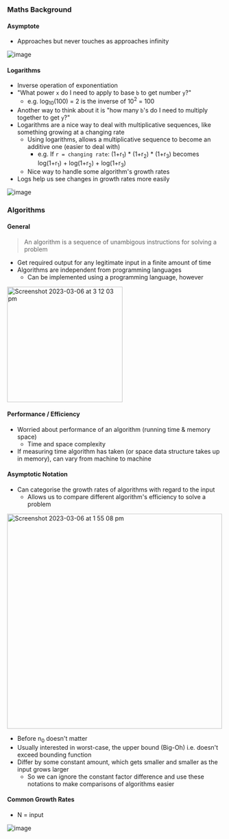### Maths Background

#### Asymptote
* Approaches but never touches as approaches infinity

![image](https://user-images.githubusercontent.com/39176556/223015349-65f6d998-6aff-4a1c-be61-c3753f280997.png)

#### Logarithms
* Inverse operation of exponentiation
* "What power `x` do I need to apply to base `b` to get number `y`?"
  * e.g. log<sub>10</sub>(100) = 2 is the inverse of 10<sup>2</sup> = 100
* Another way to think about it is "how many `b`'s do I need to multiply together to get `y`?"
* Logarithms are a nice way to deal with multiplicative sequences, like something growing at a changing rate
  * Using logarithms, allows a multiplicative sequence to become an additive one (easier to deal with)
    * e.g. If `r = changing rate`: (1+r<sub>1</sub>) * (1+r<sub>2</sub>) * (1+r<sub>3</sub>) becomes log(1+r<sub>1</sub>) + log(1+r<sub>2</sub>) + log(1+r<sub>3</sub>)
  * Nice way to handle some algorithm's growth rates 
* Logs help us see changes in growth rates more easily

![image](https://user-images.githubusercontent.com/39176556/223023273-3ce64475-9483-4999-8fa7-8c620acf9643.png)


### Algorithms

#### General
> An algorithm is a sequence of unambigous instructions for solving a problem
* Get required output for any legitimate input in a finite amount of time
* Algorithms are independent from programming languages
  * Can be implemented using a programming language, however

<img width="269" alt="Screenshot 2023-03-06 at 3 12 03 pm" src="https://user-images.githubusercontent.com/39176556/223024446-33a1e57e-ea93-4107-93d6-7b3138d7b7ca.png">


#### Performance / Efficiency
* Worried about performance of an algorithm (running time & memory space)
  * Time and space complexity
* If measuring time algorithm has taken (or space data structure takes up in memory), can vary from machine to machine

#### Asymptotic Notation
* Can categorise the growth rates of algorithms with regard to the input
  * Allows us to compare different algorithm's efficiency to solve a problem
<img width="501" alt="Screenshot 2023-03-06 at 1 55 08 pm" src="https://user-images.githubusercontent.com/39176556/223016634-ddcfc65b-5df7-4c6e-b662-f44af3386cb3.png">

* Before n<sub>0</sub> doesn't matter
* Usually interested in worst-case, the upper bound (Big-Oh) i.e. doesn't exceed bounding function
* Differ by some constant amount, which gets smaller and smaller as the input grows larger
  * So we can ignore the constant factor difference and use these notations to make comparisons of algorithms easier

#### Common Growth Rates
* N = input

![image](https://user-images.githubusercontent.com/39176556/223018262-2856e510-dd71-4720-8d50-2ac709246362.png)
